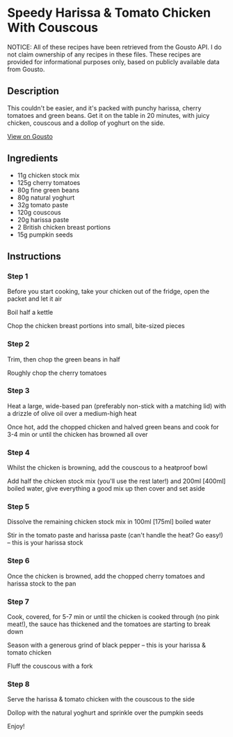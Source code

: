 # Speedy Harissa & Tomato Chicken With Couscous 

NOTICE: All of these recipes have been retrieved from the Gousto API. I do not claim ownership of any recipes in these files. These recipes are provided for informational purposes only, based on publicly available data from Gousto.

## Description

This couldn't be easier, and it's packed with punchy harissa, cherry tomatoes and green beans. Get it on the table in 20 minutes, with juicy chicken, couscous and a dollop of yoghurt on the side. 

[View on Gousto](https://www.gousto.co.uk/recipes/cookbook/speedy-harissa-tomato-chicken-with-couscous)

## Ingredients

- 11g chicken stock mix 
- 125g cherry tomatoes
- 80g fine green beans
- 80g natural yoghurt
- 32g tomato paste
- 120g couscous
- 20g harissa paste
- 2 British chicken breast portions
- 15g pumpkin seeds 

## Instructions


### Step 1

Before you start cooking, take your chicken out of the fridge, open the packet and let it air

Boil half a kettle

Chop the chicken breast portions<span class="text-danger"> </span>into small, bite-sized pieces


### Step 2

Trim, then chop the green beans in half

Roughly chop the cherry tomatoes


### Step 3

Heat a large, wide-based pan (preferably non-stick with a matching lid) with a drizzle of olive oil over a medium-high heat

Once hot, add the chopped chicken and halved green beans and cook for 3-4 min or until the chicken has browned all over


### Step 4

Whilst the chicken is browning, add the couscous to a heatproof bowl

Add half the chicken stock mix (you'll use the rest later!) and 200ml<span class="text-danger"> [400ml] </span>boiled water, give everything a good mix up then cover and set aside


### Step 5

Dissolve the remaining chicken stock mix in 100ml <span class="text-danger">[175ml]</span> boiled water

Stir in the tomato paste and harissa paste (can't handle the heat? Go easy!) – this is your harissa stock


### Step 6

Once the chicken is browned, add the chopped cherry tomatoes and harissa stock to the pan


### Step 7

Cook, covered, for 5-7 min or until the chicken is cooked through (no pink meat!), the sauce has thickened and the tomatoes are starting to break down

Season with a generous grind of black pepper – this is your harissa & tomato chicken

Fluff the couscous with a fork

### Step 8

Serve the harissa & tomato chicken with the couscous to the side

Dollop with the natural yoghurt and sprinkle over the pumpkin seeds

Enjoy!

